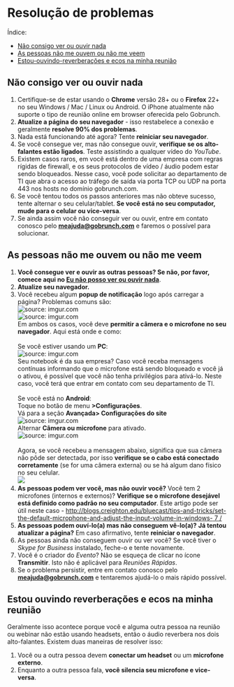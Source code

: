 

# Resolução de problemas

Índice:

- [Não consigo ver ou ouvir nada](#não-consigo-ver-ou-ouvir-nada)
- [As pessoas não me ouvem ou não me veem](#as-pessoas-não-me-ouvem-ou-não-me-veem)
- [Estou-ouvindo-reverberações e ecos na minha reunião](#estou-ouvindo-reverberações-e-ecos-na-minha-reunião)

## Não consigo ver ou ouvir nada

1. Certifique-se de estar usando o **Chrome** versão 28+ ou o **Firefox** 22+ no seu Windows / Mac / Linux ou Android. O iPhone atualmente não suporte o tipo de reunião online em browser oferecida pelo Gobrunch.
2. **Atualize a página do seu navegador** - isso restabelece a conexão e geralmente **resolve 90% dos problemas**.
3. Nada está funcionando até agora? Tente **reiniciar seu navegador**.
4. Se você consegue ver, mas não consegue ouvir, **verifique se os alto-falantes estão ligados**. Teste assistindo a qualquer vídeo do _YouTube_.
5. Existem casos raros, em você está dentro de uma empresa com regras rígidas de firewall, e os seus protocolos de vídeo / áudio podem estar sendo bloqueados. Nesse caso, você pode solicitar ao departamento de TI que abra o acesso ao tráfego de saída via porta TCP ou UDP na porta 443 nos hosts no domínio gobrunch.com.
6. Se você tentou todos os passos anteriores mas não obteve sucesso, tente alternar o seu celular/tablet. **Se você está no seu computador, mude para o celular ou vice-versa**.
7. Se ainda assim você não conseguir ver ou ouvir, entre em contato conosco pelo **meajuda@gobrunch.com** e faremos o possível para solucionar.

## As pessoas não me ouvem ou não me veem

1. **Você consegue ver e ouvir as outras pessoas? Se não, por favor, comece aqui no [Eu não posso ver ou ouvir nada]()**.
2. **Atualize seu navegador.**
3. Você recebeu algum **popup de notificação** logo após carregar a página? Problemas comuns são:<br>
<img src="https://i.imgur.com/eZWG0OF.png" title="source: imgur.com" /><br>
<img src="https://i.imgur.com/8cish5J.png" title="source: imgur.com" /><br>Em ambos os casos, você deve **permitir a câmera e o microfone no seu navegador**. Aqui está onde e como:<br><br>Se você estiver usando um **PC**:<br><img src="https://i.imgur.com/ScQWwnv.png" title="source: imgur.com" /><br>Seu notebook é da sua empresa? Caso você receba mensagens contínuas informando que o microfone está sendo bloqueado e você já o ativou, é possível que você não tenha privilégios para ativá-lo. Neste caso, você terá que entrar em contato com seu departamento de TI.<br><br>Se você está no **Android**:<br>Toque no botão de menu **>Configurações**.<br>Vá para a seção **Avançada> Configurações do site**<br><img src="https://i.imgur.com/SJIx7Fq.png" title="source: imgur.com" /><br>Alternar **Câmera ou microfone** para ativado.<br><img src="https://i.imgur.com/dqg9y2C.png" title="source: imgur.com" /><br><br>Agora, se você recebeu a mensagem abaixo, significa que sua câmera não pôde ser detectada, por isso **verifique se o cabo está conectado corretamente** (se for uma câmera externa) ou se há algum dano físico no seu celular.<br><img src="https://i.imgur.com/xGBURjC.png"/>
4. **As pessoas podem ver você, mas não ouvir você?** Você tem 2 microfones (internos e externos)? **Verifique se o microfone desejável está definido como padrão no seu computador**. Este artigo pode ser útil neste caso - [http://blogs.creighton.edu/bluecast/tips-and-tricks/set-the-default-microphone-and-adjust-the-input-volume-in-windows- 7 /](http://blogs.creighton.edu/bluecast/tips-and-tricks/set-the-default-microphone-and-adjust-the-input-volume-in-windows-7/)   
5. **As pessoas podem ouví-lo(a) mas não conseguem vê-lo(a)?** **Já tentou atualizar a página?** Em caso afirmativo, tente **reiniciar o navegador**.
6. As pessoas ainda não conseguem ouvir ou ver você? Se você tiver o _Skype for Business_ instalado, feche-o e tente novamente.
7. Você é o criador do _Evento_? Não se esqueça de clicar no ícone **Transmitir**. Isto não é aplicável para _Reuniões Rápidas_.   
8. Se o problema persistir, entre em contato conosco pelo **meajuda@gobrunch.com** e tentaremos ajudá-lo o mais rápido possível.
    
## Estou ouvindo reverberações e ecos na minha reunião

Geralmente isso acontece porque você e alguma outra pessoa na reunião ou webinar não estão usando headsets, então o áudio reverbera nos dois alto-falantes. Existem duas maneiras de resolver isso:

1. Você ou a outra pessoa devem **conectar um headset** ou um **microfone externo**.   
2. Enquanto a outra pessoa fala, **você silencia seu microfone e vice-versa**.
